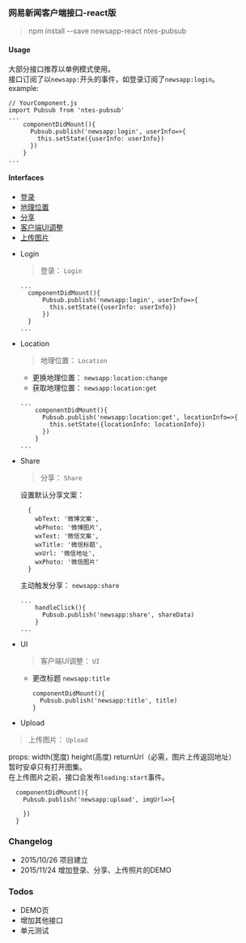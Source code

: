 ### 网易新闻客户端接口-react版

> npm install --save newsapp-react ntes-pubsub

#### Usage

大部分接口推荐以单例模式使用。  
接口订阅了以`newsapp:`开头的事件，如登录订阅了`newsapp:login`。  
example:

```
// YourComponent.js
import Pubsub from 'ntes-pubsub'
...
    componentDidMount(){
      Pubsub.publish('newsapp:login', userInfo=>{
        this.setState({userInfo: userInfo})
      })
    }
...
```

#### Interfaces

- [登录](#Login)
- [地理位置](#Location)
- [分享](#Share)
- [客户端UI调整](#UI)
- [上传图片](#Upload)



* Login
  > 登录： `Login`

  ```
  ...
    componentDidMount(){
        Pubsub.publish('newsapp:login', userInfo=>{
          this.setState({userInfo: userInfo})
        })
    }
  ...
  ```

* Location
  > 地理位置： `Location`

  * 更换地理位置： `newsapp:location:change`
  * 获取地理位置： `newsapp:location:get`

  ```
  ...
      componentDidMount(){
        Pubsub.publish('newsapp:location:get', locationInfo=>{
          this.setState({locationInfo: locationInfo})
        })
      }
  ...
  ```

* Share
  > 分享： `Share`

  设置默认分享文案：

  ```
    {
      wbText: '微博文案',
      wbPhoto: '微博图片',
      wxText: '微信文案',
      wxTitle: '微信标题',
      wxUrl: '微信地址',
      wxPhoto: '微信图片'
    }
  ```
  
  主动触发分享： `newsapp:share`

  ```
  ...
      handleClick(){
        Pubsub.publish('newsapp:share', shareData)
      }
  ...
  ```

* UI
  > 客户端UI调整： `UI`

  * 更改标题 `newsapp:title`
    ```
    componentDidMount(){
      Pubsub.publish('newsapp:title', title)
    }
    ```
    
*  Upload
  > 上传图片： `Upload`

  props: width(宽度) height(高度) returnUrl（必需，图片上传返回地址）  
  暂时安卓只有打开图集。  
  在上传图片之前，接口会发布`loading:start`事件。  
  ```
    componentDidMount(){
      Pubsub.publish('newsapp:upload', imgUrl=>{
        
      })
    }
  ```

### Changelog
* 2015/10/26 项目建立
* 2015/11/24 增加登录、分享、上传照片的DEMO




### Todos
* DEMO页
* 增加其他接口
* 单元测试



